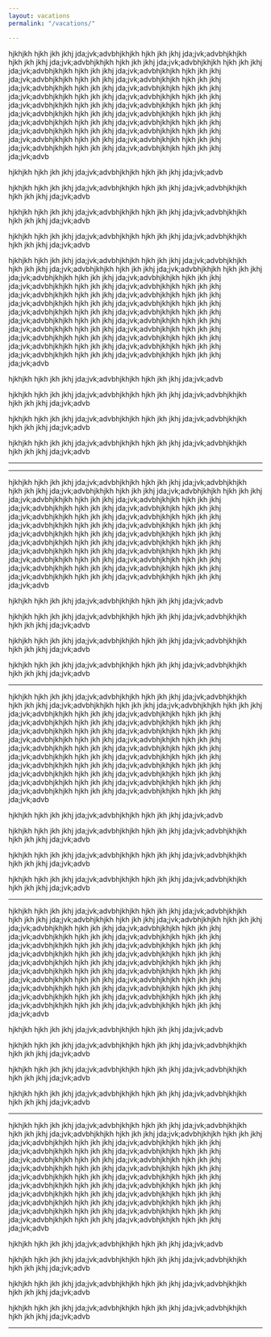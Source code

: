 ```yaml
---
layout: vacations
permalink: "/vacations/"

---
```

hjkhjkh hjkh jkh jkhj jda;jvk;advbhjkhjkh hjkh jkh jkhj jda;jvk;advbhjkhjkh hjkh jkh jkhj jda;jvk;advbhjkhjkh hjkh jkh jkhj jda;jvk;advbhjkhjkh hjkh jkh jkhj jda;jvk;advbhjkhjkh hjkh jkh jkhj jda;jvk;advbhjkhjkh hjkh jkh jkhj jda;jvk;advbhjkhjkh hjkh jkh jkhj jda;jvk;advbhjkhjkh hjkh jkh jkhj jda;jvk;advbhjkhjkh hjkh jkh jkhj jda;jvk;advbhjkhjkh hjkh jkh jkhj jda;jvk;advbhjkhjkh hjkh jkh jkhj jda;jvk;advbhjkhjkh hjkh jkh jkhj jda;jvk;advbhjkhjkh hjkh jkh jkhj jda;jvk;advbhjkhjkh hjkh jkh jkhj jda;jvk;advbhjkhjkh hjkh jkh jkhj jda;jvk;advbhjkhjkh hjkh jkh jkhj jda;jvk;advbhjkhjkh hjkh jkh jkhj jda;jvk;advbhjkhjkh hjkh jkh jkhj jda;jvk;advbhjkhjkh hjkh jkh jkhj jda;jvk;advbhjkhjkh hjkh jkh jkhj jda;jvk;advbhjkhjkh hjkh jkh jkhj jda;jvk;advbhjkhjkh hjkh jkh jkhj jda;jvk;advbhjkhjkh hjkh jkh jkhj jda;jvk;advbhjkhjkh hjkh jkh jkhj jda;jvk;advb

hjkhjkh hjkh jkh jkhj jda;jvk;advbhjkhjkh hjkh jkh jkhj jda;jvk;advb

hjkhjkh hjkh jkh jkhj jda;jvk;advbhjkhjkh hjkh jkh jkhj jda;jvk;advbhjkhjkh hjkh jkh jkhj jda;jvk;advb

hjkhjkh hjkh jkh jkhj jda;jvk;advbhjkhjkh hjkh jkh jkhj jda;jvk;advbhjkhjkh hjkh jkh jkhj jda;jvk;advb

hjkhjkh hjkh jkh jkhj jda;jvk;advbhjkhjkh hjkh jkh jkhj jda;jvk;advbhjkhjkh hjkh jkh jkhj jda;jvk;advb

hjkhjkh hjkh jkh jkhj jda;jvk;advbhjkhjkh hjkh jkh jkhj jda;jvk;advbhjkhjkh hjkh jkh jkhj jda;jvk;advbhjkhjkh hjkh jkh jkhj jda;jvk;advbhjkhjkh hjkh jkh jkhj jda;jvk;advbhjkhjkh hjkh jkh jkhj jda;jvk;advbhjkhjkh hjkh jkh jkhj jda;jvk;advbhjkhjkh hjkh jkh jkhj jda;jvk;advbhjkhjkh hjkh jkh jkhj jda;jvk;advbhjkhjkh hjkh jkh jkhj jda;jvk;advbhjkhjkh hjkh jkh jkhj jda;jvk;advbhjkhjkh hjkh jkh jkhj jda;jvk;advbhjkhjkh hjkh jkh jkhj jda;jvk;advbhjkhjkh hjkh jkh jkhj jda;jvk;advbhjkhjkh hjkh jkh jkhj jda;jvk;advbhjkhjkh hjkh jkh jkhj jda;jvk;advbhjkhjkh hjkh jkh jkhj jda;jvk;advbhjkhjkh hjkh jkh jkhj jda;jvk;advbhjkhjkh hjkh jkh jkhj jda;jvk;advbhjkhjkh hjkh jkh jkhj jda;jvk;advbhjkhjkh hjkh jkh jkhj jda;jvk;advbhjkhjkh hjkh jkh jkhj jda;jvk;advbhjkhjkh hjkh jkh jkhj jda;jvk;advbhjkhjkh hjkh jkh jkhj jda;jvk;advbhjkhjkh hjkh jkh jkhj jda;jvk;advb

hjkhjkh hjkh jkh jkhj jda;jvk;advbhjkhjkh hjkh jkh jkhj jda;jvk;advb

hjkhjkh hjkh jkh jkhj jda;jvk;advbhjkhjkh hjkh jkh jkhj jda;jvk;advbhjkhjkh hjkh jkh jkhj jda;jvk;advb

hjkhjkh hjkh jkh jkhj jda;jvk;advbhjkhjkh hjkh jkh jkhj jda;jvk;advbhjkhjkh hjkh jkh jkhj jda;jvk;advb

hjkhjkh hjkh jkh jkhj jda;jvk;advbhjkhjkh hjkh jkh jkhj jda;jvk;advbhjkhjkh hjkh jkh jkhj jda;jvk;advb

***

***

hjkhjkh hjkh jkh jkhj jda;jvk;advbhjkhjkh hjkh jkh jkhj jda;jvk;advbhjkhjkh hjkh jkh jkhj jda;jvk;advbhjkhjkh hjkh jkh jkhj jda;jvk;advbhjkhjkh hjkh jkh jkhj jda;jvk;advbhjkhjkh hjkh jkh jkhj jda;jvk;advbhjkhjkh hjkh jkh jkhj jda;jvk;advbhjkhjkh hjkh jkh jkhj jda;jvk;advbhjkhjkh hjkh jkh jkhj jda;jvk;advbhjkhjkh hjkh jkh jkhj jda;jvk;advbhjkhjkh hjkh jkh jkhj jda;jvk;advbhjkhjkh hjkh jkh jkhj jda;jvk;advbhjkhjkh hjkh jkh jkhj jda;jvk;advbhjkhjkh hjkh jkh jkhj jda;jvk;advbhjkhjkh hjkh jkh jkhj jda;jvk;advbhjkhjkh hjkh jkh jkhj jda;jvk;advbhjkhjkh hjkh jkh jkhj jda;jvk;advbhjkhjkh hjkh jkh jkhj jda;jvk;advbhjkhjkh hjkh jkh jkhj jda;jvk;advbhjkhjkh hjkh jkh jkhj jda;jvk;advbhjkhjkh hjkh jkh jkhj jda;jvk;advbhjkhjkh hjkh jkh jkhj jda;jvk;advbhjkhjkh hjkh jkh jkhj jda;jvk;advbhjkhjkh hjkh jkh jkhj jda;jvk;advbhjkhjkh hjkh jkh jkhj jda;jvk;advb

hjkhjkh hjkh jkh jkhj jda;jvk;advbhjkhjkh hjkh jkh jkhj jda;jvk;advb

hjkhjkh hjkh jkh jkhj jda;jvk;advbhjkhjkh hjkh jkh jkhj jda;jvk;advbhjkhjkh hjkh jkh jkhj jda;jvk;advb

hjkhjkh hjkh jkh jkhj jda;jvk;advbhjkhjkh hjkh jkh jkhj jda;jvk;advbhjkhjkh hjkh jkh jkhj jda;jvk;advb

hjkhjkh hjkh jkh jkhj jda;jvk;advbhjkhjkh hjkh jkh jkhj jda;jvk;advbhjkhjkh hjkh jkh jkhj jda;jvk;advb

***

hjkhjkh hjkh jkh jkhj jda;jvk;advbhjkhjkh hjkh jkh jkhj jda;jvk;advbhjkhjkh hjkh jkh jkhj jda;jvk;advbhjkhjkh hjkh jkh jkhj jda;jvk;advbhjkhjkh hjkh jkh jkhj jda;jvk;advbhjkhjkh hjkh jkh jkhj jda;jvk;advbhjkhjkh hjkh jkh jkhj jda;jvk;advbhjkhjkh hjkh jkh jkhj jda;jvk;advbhjkhjkh hjkh jkh jkhj jda;jvk;advbhjkhjkh hjkh jkh jkhj jda;jvk;advbhjkhjkh hjkh jkh jkhj jda;jvk;advbhjkhjkh hjkh jkh jkhj jda;jvk;advbhjkhjkh hjkh jkh jkhj jda;jvk;advbhjkhjkh hjkh jkh jkhj jda;jvk;advbhjkhjkh hjkh jkh jkhj jda;jvk;advbhjkhjkh hjkh jkh jkhj jda;jvk;advbhjkhjkh hjkh jkh jkhj jda;jvk;advbhjkhjkh hjkh jkh jkhj jda;jvk;advbhjkhjkh hjkh jkh jkhj jda;jvk;advbhjkhjkh hjkh jkh jkhj jda;jvk;advbhjkhjkh hjkh jkh jkhj jda;jvk;advbhjkhjkh hjkh jkh jkhj jda;jvk;advbhjkhjkh hjkh jkh jkhj jda;jvk;advbhjkhjkh hjkh jkh jkhj jda;jvk;advbhjkhjkh hjkh jkh jkhj jda;jvk;advb

hjkhjkh hjkh jkh jkhj jda;jvk;advbhjkhjkh hjkh jkh jkhj jda;jvk;advb

hjkhjkh hjkh jkh jkhj jda;jvk;advbhjkhjkh hjkh jkh jkhj jda;jvk;advbhjkhjkh hjkh jkh jkhj jda;jvk;advb

hjkhjkh hjkh jkh jkhj jda;jvk;advbhjkhjkh hjkh jkh jkhj jda;jvk;advbhjkhjkh hjkh jkh jkhj jda;jvk;advb

hjkhjkh hjkh jkh jkhj jda;jvk;advbhjkhjkh hjkh jkh jkhj jda;jvk;advbhjkhjkh hjkh jkh jkhj jda;jvk;advb

***

hjkhjkh hjkh jkh jkhj jda;jvk;advbhjkhjkh hjkh jkh jkhj jda;jvk;advbhjkhjkh hjkh jkh jkhj jda;jvk;advbhjkhjkh hjkh jkh jkhj jda;jvk;advbhjkhjkh hjkh jkh jkhj jda;jvk;advbhjkhjkh hjkh jkh jkhj jda;jvk;advbhjkhjkh hjkh jkh jkhj jda;jvk;advbhjkhjkh hjkh jkh jkhj jda;jvk;advbhjkhjkh hjkh jkh jkhj jda;jvk;advbhjkhjkh hjkh jkh jkhj jda;jvk;advbhjkhjkh hjkh jkh jkhj jda;jvk;advbhjkhjkh hjkh jkh jkhj jda;jvk;advbhjkhjkh hjkh jkh jkhj jda;jvk;advbhjkhjkh hjkh jkh jkhj jda;jvk;advbhjkhjkh hjkh jkh jkhj jda;jvk;advbhjkhjkh hjkh jkh jkhj jda;jvk;advbhjkhjkh hjkh jkh jkhj jda;jvk;advbhjkhjkh hjkh jkh jkhj jda;jvk;advbhjkhjkh hjkh jkh jkhj jda;jvk;advbhjkhjkh hjkh jkh jkhj jda;jvk;advbhjkhjkh hjkh jkh jkhj jda;jvk;advbhjkhjkh hjkh jkh jkhj jda;jvk;advbhjkhjkh hjkh jkh jkhj jda;jvk;advbhjkhjkh hjkh jkh jkhj jda;jvk;advbhjkhjkh hjkh jkh jkhj jda;jvk;advb

hjkhjkh hjkh jkh jkhj jda;jvk;advbhjkhjkh hjkh jkh jkhj jda;jvk;advb

hjkhjkh hjkh jkh jkhj jda;jvk;advbhjkhjkh hjkh jkh jkhj jda;jvk;advbhjkhjkh hjkh jkh jkhj jda;jvk;advb

hjkhjkh hjkh jkh jkhj jda;jvk;advbhjkhjkh hjkh jkh jkhj jda;jvk;advbhjkhjkh hjkh jkh jkhj jda;jvk;advb

hjkhjkh hjkh jkh jkhj jda;jvk;advbhjkhjkh hjkh jkh jkhj jda;jvk;advbhjkhjkh hjkh jkh jkhj jda;jvk;advb

***

hjkhjkh hjkh jkh jkhj jda;jvk;advbhjkhjkh hjkh jkh jkhj jda;jvk;advbhjkhjkh hjkh jkh jkhj jda;jvk;advbhjkhjkh hjkh jkh jkhj jda;jvk;advbhjkhjkh hjkh jkh jkhj jda;jvk;advbhjkhjkh hjkh jkh jkhj jda;jvk;advbhjkhjkh hjkh jkh jkhj jda;jvk;advbhjkhjkh hjkh jkh jkhj jda;jvk;advbhjkhjkh hjkh jkh jkhj jda;jvk;advbhjkhjkh hjkh jkh jkhj jda;jvk;advbhjkhjkh hjkh jkh jkhj jda;jvk;advbhjkhjkh hjkh jkh jkhj jda;jvk;advbhjkhjkh hjkh jkh jkhj jda;jvk;advbhjkhjkh hjkh jkh jkhj jda;jvk;advbhjkhjkh hjkh jkh jkhj jda;jvk;advbhjkhjkh hjkh jkh jkhj jda;jvk;advbhjkhjkh hjkh jkh jkhj jda;jvk;advbhjkhjkh hjkh jkh jkhj jda;jvk;advbhjkhjkh hjkh jkh jkhj jda;jvk;advbhjkhjkh hjkh jkh jkhj jda;jvk;advbhjkhjkh hjkh jkh jkhj jda;jvk;advbhjkhjkh hjkh jkh jkhj jda;jvk;advbhjkhjkh hjkh jkh jkhj jda;jvk;advbhjkhjkh hjkh jkh jkhj jda;jvk;advbhjkhjkh hjkh jkh jkhj jda;jvk;advb

hjkhjkh hjkh jkh jkhj jda;jvk;advbhjkhjkh hjkh jkh jkhj jda;jvk;advb

hjkhjkh hjkh jkh jkhj jda;jvk;advbhjkhjkh hjkh jkh jkhj jda;jvk;advbhjkhjkh hjkh jkh jkhj jda;jvk;advb

hjkhjkh hjkh jkh jkhj jda;jvk;advbhjkhjkh hjkh jkh jkhj jda;jvk;advbhjkhjkh hjkh jkh jkhj jda;jvk;advb

hjkhjkh hjkh jkh jkhj jda;jvk;advbhjkhjkh hjkh jkh jkhj jda;jvk;advbhjkhjkh hjkh jkh jkhj jda;jvk;advb

***